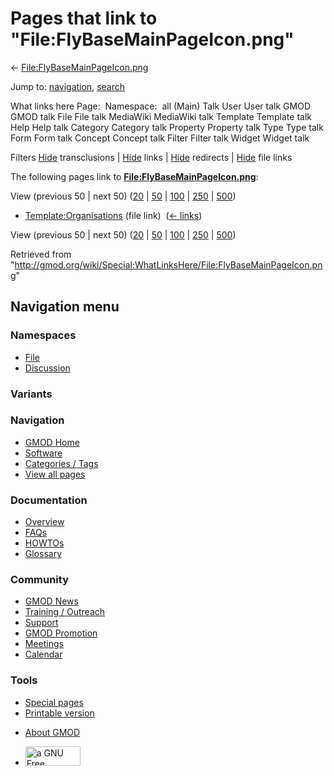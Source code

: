 <div id="mw-page-base" class="noprint">

</div>

<div id="mw-head-base" class="noprint">

</div>

<div id="content" class="mw-body" role="main">

<span id="top"></span>

<div id="mw-js-message" style="display:none;">

</div>



# <span dir="auto">Pages that link to "File:FlyBaseMainPageIcon.png"</span>

<div id="bodyContent">

<div id="contentSub">

←
[File:FlyBaseMainPageIcon.png](/wiki/File:FlyBaseMainPageIcon.png "File:FlyBaseMainPageIcon.png")

</div>

<div id="jump-to-nav" class="mw-jump">

Jump to: [navigation](#mw-navigation), [search](#p-search)

</div>

<div id="mw-content-text">

What links here Page:  Namespace:  all (Main) Talk User User talk GMOD
GMOD talk File File talk MediaWiki MediaWiki talk Template Template talk
Help Help talk Category Category talk Property Property talk Type Type
talk Form Form talk Concept Concept talk Filter Filter talk Widget
Widget talk

Filters
[Hide](/mediawiki/index.php?title=Special:WhatLinksHere/File:FlyBaseMainPageIcon.png&hidetrans=1 "Special:WhatLinksHere/File:FlyBaseMainPageIcon.png")
transclusions \|
[Hide](/mediawiki/index.php?title=Special:WhatLinksHere/File:FlyBaseMainPageIcon.png&hidelinks=1 "Special:WhatLinksHere/File:FlyBaseMainPageIcon.png")
links \|
[Hide](/mediawiki/index.php?title=Special:WhatLinksHere/File:FlyBaseMainPageIcon.png&hideredirs=1 "Special:WhatLinksHere/File:FlyBaseMainPageIcon.png")
redirects \|
[Hide](/mediawiki/index.php?title=Special:WhatLinksHere/File:FlyBaseMainPageIcon.png&hideimages=1 "Special:WhatLinksHere/File:FlyBaseMainPageIcon.png")
file links

The following pages link to
**[File:FlyBaseMainPageIcon.png](/wiki/File:FlyBaseMainPageIcon.png "File:FlyBaseMainPageIcon.png")**:

View (previous 50 \| next 50)
([20](/mediawiki/index.php?title=Special:WhatLinksHere/File:FlyBaseMainPageIcon.png&limit=20 "Special:WhatLinksHere/File:FlyBaseMainPageIcon.png")
\|
[50](/mediawiki/index.php?title=Special:WhatLinksHere/File:FlyBaseMainPageIcon.png&limit=50 "Special:WhatLinksHere/File:FlyBaseMainPageIcon.png")
\|
[100](/mediawiki/index.php?title=Special:WhatLinksHere/File:FlyBaseMainPageIcon.png&limit=100 "Special:WhatLinksHere/File:FlyBaseMainPageIcon.png")
\|
[250](/mediawiki/index.php?title=Special:WhatLinksHere/File:FlyBaseMainPageIcon.png&limit=250 "Special:WhatLinksHere/File:FlyBaseMainPageIcon.png")
\|
[500](/mediawiki/index.php?title=Special:WhatLinksHere/File:FlyBaseMainPageIcon.png&limit=500 "Special:WhatLinksHere/File:FlyBaseMainPageIcon.png"))

- [Template:Organisations](/wiki/Template:Organisations "Template:Organisations")
  (file link) ‎ <span class="mw-whatlinkshere-tools">([←
  links](/mediawiki/index.php?title=Special:WhatLinksHere&target=Template%3AOrganisations "Special:WhatLinksHere"))</span>

View (previous 50 \| next 50)
([20](/mediawiki/index.php?title=Special:WhatLinksHere/File:FlyBaseMainPageIcon.png&limit=20 "Special:WhatLinksHere/File:FlyBaseMainPageIcon.png")
\|
[50](/mediawiki/index.php?title=Special:WhatLinksHere/File:FlyBaseMainPageIcon.png&limit=50 "Special:WhatLinksHere/File:FlyBaseMainPageIcon.png")
\|
[100](/mediawiki/index.php?title=Special:WhatLinksHere/File:FlyBaseMainPageIcon.png&limit=100 "Special:WhatLinksHere/File:FlyBaseMainPageIcon.png")
\|
[250](/mediawiki/index.php?title=Special:WhatLinksHere/File:FlyBaseMainPageIcon.png&limit=250 "Special:WhatLinksHere/File:FlyBaseMainPageIcon.png")
\|
[500](/mediawiki/index.php?title=Special:WhatLinksHere/File:FlyBaseMainPageIcon.png&limit=500 "Special:WhatLinksHere/File:FlyBaseMainPageIcon.png"))

</div>

<div class="printfooter">

Retrieved from
"<http://gmod.org/wiki/Special:WhatLinksHere/File:FlyBaseMainPageIcon.png>"

</div>

<div id="catlinks" class="catlinks catlinks-allhidden">

</div>

<div class="visualClear">

</div>

</div>

</div>

<div id="mw-navigation">

## Navigation menu

<div id="mw-head">



<div id="left-navigation">

<div id="p-namespaces" class="vectorTabs" role="navigation"
aria-labelledby="p-namespaces-label">

### Namespaces

- <span id="ca-nstab-image"><a href="/wiki/File:FlyBaseMainPageIcon.png" accesskey="c"
  title="View the file page [c]">File</a></span>
- <span id="ca-talk"><a
  href="/mediawiki/index.php?title=File_talk:FlyBaseMainPageIcon.png&amp;action=edit&amp;redlink=1"
  accesskey="t"
  title="Discussion about the content page [t]">Discussion</a></span>

</div>

<div id="p-variants" class="vectorMenu emptyPortlet" role="navigation"
aria-labelledby="p-variants-label">

### 

### Variants[](#)

<div class="menu">

</div>

</div>

</div>

<div id="right-navigation">





</div>



</div>

</div>

</div>

<div id="mw-panel">

<div id="p-logo" role="banner">

<a href="/wiki/Main_Page"
style="background-image: url(http://gmod.org/images/GMOD-cogs.png);"
title="Visit the main page"></a>

</div>

<div id="p-Navigation" class="portal" role="navigation"
aria-labelledby="p-Navigation-label">

### Navigation

<div class="body">

- <span id="n-GMOD-Home">[GMOD Home](/wiki/Main_Page)</span>
- <span id="n-Software">[Software](/wiki/GMOD_Components)</span>
- <span id="n-Categories-.2F-Tags">[Categories /
  Tags](/wiki/Categories)</span>
- <span id="n-View-all-pages">[View all
  pages](/wiki/Special:AllPages)</span>

</div>

</div>

<div id="p-Documentation" class="portal" role="navigation"
aria-labelledby="p-Documentation-label">

### Documentation

<div class="body">

- <span id="n-Overview">[Overview](/wiki/Overview)</span>
- <span id="n-FAQs">[FAQs](/wiki/Category:FAQ)</span>
- <span id="n-HOWTOs">[HOWTOs](/wiki/Category:HOWTO)</span>
- <span id="n-Glossary">[Glossary](/wiki/Glossary)</span>

</div>

</div>

<div id="p-Community" class="portal" role="navigation"
aria-labelledby="p-Community-label">

### Community

<div class="body">

- <span id="n-GMOD-News">[GMOD News](/wiki/GMOD_News)</span>
- <span id="n-Training-.2F-Outreach">[Training /
  Outreach](/wiki/Training_and_Outreach)</span>
- <span id="n-Support">[Support](/wiki/Support)</span>
- <span id="n-GMOD-Promotion">[GMOD
  Promotion](/wiki/GMOD_Promotion)</span>
- <span id="n-Meetings">[Meetings](/wiki/Meetings)</span>
- <span id="n-Calendar">[Calendar](/wiki/Calendar)</span>

</div>

</div>

<div id="p-tb" class="portal" role="navigation"
aria-labelledby="p-tb-label">

### Tools

<div class="body">

- <span id="t-specialpages"><a href="/wiki/Special:SpecialPages" accesskey="q"
  title="A list of all special pages [q]">Special pages</a></span>
- <span id="t-print"><a
  href="/mediawiki/index.php?title=Special:WhatLinksHere/File:FlyBaseMainPageIcon.png&amp;printable=yes"
  rel="alternate" accesskey="p"
  title="Printable version of this page [p]">Printable version</a></span>

</div>

</div>

</div>

</div>

<div id="footer" role="contentinfo">

- <span id="footer-places-about">[About
  GMOD](/wiki/GMOD:About "GMOD:About")</span>

<!-- -->

- <span id="footer-copyrightico">[<img src="http://www.gnu.org/graphics/gfdl-logo-small.png" width="88"
  height="31" alt="a GNU Free Documentation License" />](http://www.gnu.org/licenses/fdl-1.3.html)</span>


<div style="clear:both">

</div>

</div>
